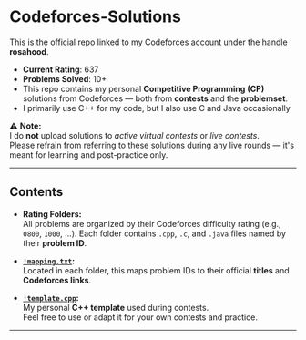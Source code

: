 #  Codeforces-Solutions

This is the official repo linked to my Codeforces account under the handle **rosahood**.

-  **Current Rating**: 637  
-  **Problems Solved**: 10+  
-  This repo contains my personal **Competitive Programming (CP)** solutions from Codeforces — both from **contests** and the **problemset**.
-  I primarily use C++ for my code, but I also use C and Java occasionally

⚠️ **Note:**  
I do **not** upload solutions to *active virtual contests* or *live contests*.  
Please refrain from referring to these solutions during any live rounds — it's meant for learning and post-practice only.

---

## Contents

- **Rating Folders:**  
  All problems are organized by their Codeforces difficulty rating (e.g., `0800`, `1000`, ...). Each folder contains `.cpp`, `.c`, and `.java`  files named by their **problem ID**.

- **[`!mapping.txt`](./0800/!mapping.txt):**  
  Located in each folder, this maps problem IDs to their official **titles** and **Codeforces links**.

- **[`!template.cpp`](./!template.cpp):**  
  My personal **C++ template** used during contests.  
  Feel free to use or adapt it for your own contests and practice.

---
